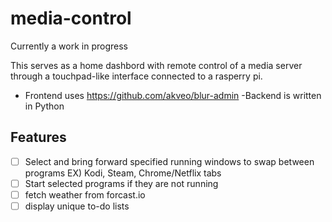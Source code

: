 # media-control
Currently a work in progress

This serves as a home dashbord with remote control of a media server through a touchpad-like interface connected to a rasperry pi. 

- Frontend uses https://github.com/akveo/blur-admin
-Backend is written in Python

## Features

- [ ] Select and bring forward specified running windows to swap between programs
      EX) Kodi, Steam, Chrome/Netflix tabs
- [ ] Start selected programs if they are not running
- [ ] fetch weather from forcast.io
- [ ] display unique to-do lists
